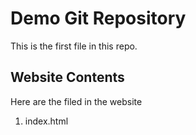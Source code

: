 # Demo Git Repository

This is the first file in this repo.

## Website Contents

Here are the filed in the website

1. index.html
